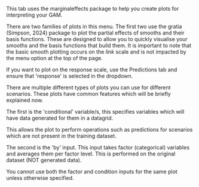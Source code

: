 This tab uses the marginaleffects package to help you create plots for interpreting your GAM.

There are two families of plots in this menu. The first two use the gratia (Simpson, 2024) package to plot the partial effects of smooths and their basis functions. These are designed to allow you to quickly visualise your smooths and the basis functions that build them. It is important to note that the basic smooth plotting occurs on the *link* scale and is not impacted by the menu option at the top of the page.

If you want to plot on the response scale, use the Predictions tab and ensure that 'response' is selected in the dropdown.

There are multiple different types of plots you can use for different scenarios. These plots have common features which will be briefly explained now.

The first is the 'conditional' variable/s, this specifies variables which will have data generated for them in a datagrid.

This allows the plot to perform operations such as predictions for scenarios which are not present in the training dataset.

The second is the 'by' input. This input takes factor (categorical) variables and averages them per factor level. This is performed on the original dataset (NOT generated data).

You cannot use both the factor and condition inputs for the same plot unless otherwise specified.
